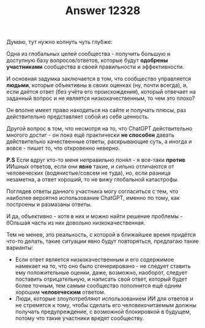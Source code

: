﻿---
title: "Answer 12328"
se.owner.user_id: 532425
se.owner.display_name: "Павел"
se.owner.link: "https://ru.meta.stackoverflow.com/users/532425/%d0%9f%d0%b0%d0%b2%d0%b5%d0%bb"
se.answer_id: 12328
se.question_id: 12327
se.post_type: answer
se.is_accepted: False
---
<p>Думаю, тут нужно копнуть чуть глубже:</p>
<p>Одна из глобальных целей сообщества - получить большую и доступную базу вопросов/ответов, которые будут <strong>одобрены</strong> <strong>участниками</strong> сообщества в своей правильности и эффективности.</p>
<p>И основная задумка заключается в том, что сообщество управляется <strong>людьми</strong>, которые  объективны в своих оценках (ну, почти всегда), и, если даётся ответ (без учёта его происхождения), который отвечает на заданный вопрос и не является низкокачественным, то чем это плохо?</p>
<p>Он вполне имеет право находиться на сайте и получать плюсы, раз действительно представляет собой из себя ценность.</p>
<p>Другой вопрос в том, что несмотря на то, что ChatGPT действительно многого достиг - он пока ещё практически <strong>не способен</strong> давать действительно качественные ответы, раскрывающие суть, а иногда и вовсе - пишет то, что откровенно неверно.</p>
<p><strong>P.S</strong> Если вдруг кто-то меня неправильно понял - я все-таки <strong>против</strong> ИИшных ответов, если они <strong>явно</strong> такие, и сильно отличаются от человеческих (водянистые/совсем не туда), но, если разница незаметна, а ответ хороший, то не вижу глобальной катастрофы.</p>
<p>Поглядев ответы данного участника могу согласиться с тем, что наиболее вероятно использование ChatGPT, именно по тому, как построены и размазаны ответы.</p>
<p>И да, объективно - хотя в них и можно найти решение проблемы - бОльшая часть из них довольно низкокачественная.</p>
<p>Тем не менее, это реальность, с которой в ближайшее время придётся что-то делать, такие ситуации явно будут повторяться, предлагаю такие варианты:</p>
<ul>
<li>Если  ответ является низкокачественным и его содержимое намекает на то, что оно было сгенерировано - не следует ставить ему положительные оценки, даже, возможно, наоборот, следует поставить отрицательную, и написать свой ответ, который будет более точным, тем самым сообщество пополнится ещё одним хорошим <strong>человеческим</strong> ответом.</li>
<li>Люди, которые злоупотребляют использованием ИИ для ответов и не стремятся к тому, чтобы сделать его человекочитаемым должны получать предупреждение, с возможной блокировкой в будущем, потому что такие участники вредят сообществу.</li>
</ul>
